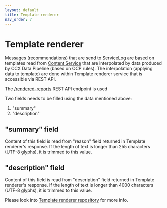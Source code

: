 ```yaml
---
layout: default
title: Template renderer
nav_order: 7
---
```


# Template renderer

Messages (recommendations) that are send to ServiceLog are based on templates
read from [Content
Service](https://github.com/RedHatInsights/insights-content-service) that are
interpolated by data produced by CCX Data Pipeline (based on OCP rules). The
interpolation (applying data to template) are done within Template renderer
service that is accessible via REST API.

The [/rendered-reports](https://github.com/RedHatInsights/insights-content-template-renderer#post-rendered-reports) REST API endpoint is used

Two fields needs to be filled using the data mentioned above:

1. "summary"
1. "description"

## "summary" field

Content of this field is read from "reason" field returned in Template
renderer's response. If the length of text is longer than 255 characters (UTF-8
glyphs), it is trimmed to this value.

## "description" field

Content of this field is read from "description" field returned in Template
renderer's response. If the length of text is longer than 4000 characters
(UTF-8 glyphs), it is trimmed to this value.

Please look into [Template renderer repository](https://github.com/RedHatInsights/insights-content-template-renderer) for more info.
